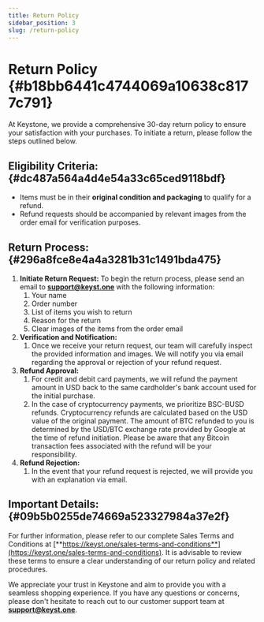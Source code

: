 ```yaml
---
title: Return Policy
sidebar_position: 3
slug: /return-policy
---
```




# Return Policy {#b18bb6441c4744069a10638c8177c791}


At Keystone, we provide a comprehensive 30-day return policy to ensure your satisfaction with your purchases. To initiate a return, please follow the steps outlined below.


## **Eligibility Criteria:** {#dc487a564a4d4e54a33c65ced9118bdf}

- Items must be in their **original condition and packaging** to qualify for a refund.
- Refund requests should be accompanied by relevant images from the order email for verification purposes.

## **Return Process:** {#296a8fce8e4a4a3281b31c1491bda475}

1. **Initiate Return Request:** To begin the return process, please send an email to [**support@keyst.one**](mailto:support@keyst.one) with the following information:
	1. Your name
	2. Order number
	3. List of items you wish to return
	4. Reason for the return
	5. Clear images of the items from the order email
1. **Verification and Notification:**
	1. Once we receive your return request, our team will carefully inspect the provided information and images. We will notify you via email regarding the approval or rejection of your refund request.
1. **Refund Approval:**
	1. For credit and debit card payments, we will refund the payment amount in USD back to the same cardholder's bank account used for the initial purchase.
	2. In the case of cryptocurrency payments, we prioritize BSC-BUSD refunds. Cryptocurrency refunds are calculated based on the USD value of the original payment. The amount of BTC refunded to you is determined by the USD/BTC exchange rate provided by Google at the time of refund initiation. Please be aware that any Bitcoin transaction fees associated with the refund will be your responsibility.
1. **Refund Rejection:**
	1. In the event that your refund request is rejected, we will provide you with an explanation via email.

## **Important Details:** {#09b5b0255de74669a523327984a37e2f}


For further information, please refer to our complete Sales Terms and Conditions at [**https://keyst.one/sales-terms-and-conditions**](https://keyst.one/sales-terms-and-conditions). It is advisable to review these terms to ensure a clear understanding of our return policy and related procedures.


We appreciate your trust in Keystone and aim to provide you with a seamless shopping experience. If you have any questions or concerns, please don't hesitate to reach out to our customer support team at [**support@keyst.one**](mailto:support@keyst.one).

